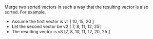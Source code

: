 Merge two sorted vectors in such a way that the resulting vector is also sorted. For example,
- Assume the first vector is v1 [ 10, 15, 20 ]
- Let the second vector be v2 [ 7, 8, 11, 12, 25]
- The resulting vector is v3 [7, 8, 10, 11, 12, 20, 25 ]
